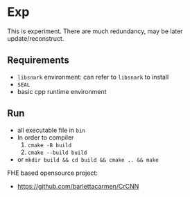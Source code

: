 # Exp
This is experiment.
There are much redundancy, may be later update/reconstruct.

## Requirements
- `libsnark` environment: can refer to `libsnark` to install
- `SEAL`
- basic cpp runtime environment

## Run
- all executable file in `bin`
- In order to compiler
    1. `cmake -B build`
    2. `cmake --build build`
- or `mkdir build && cd build && cmake .. && make`

FHE based opensource project:
- https://github.com/barlettacarmen/CrCNN
